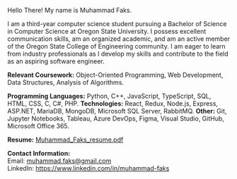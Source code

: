 Hello There! My name is Muhammad Faks.

I am a third-year computer science student pursuing a Bachelor of Science in Computer Science at Oregon State University. I possess excellent communication skills, am an organized academic, and am an active member of the Oregon State College of Engineering community. I am eager to learn from industry professionals as I develop my skills and contribute to the field as an aspiring software engineer.

**Relevant Coursework:** Object-Oriented Programming, Web Development, Data Structures, Analysis of Algorithms.

**Programming Languages:** Python, C++, JavaScript, TypeScript, SQL, HTML, CSS, C, C#, PHP. 
**Technologies:** React, Redux, Node.js, Express, ASP.NET, MariaDB, MongoDB, Microsoft SQL Server, RabbitMQ. 
**Other:** Git, Jupyter Notebooks, Tableau, Azure DevOps, Figma, Visual Studio, GitHub, Microsoft Office 365.    

**Resume:** [Muhammad_Faks_resume.pdf](https://github.com/mfaks/mfaks/files/13643847/Muhammad_Faks_resume.pdf)

**Contact Information:**    
Email: muhammad.faks@gmail.com     
LinkedIn: https://www.linkedin.com/in/muhammad-faks
